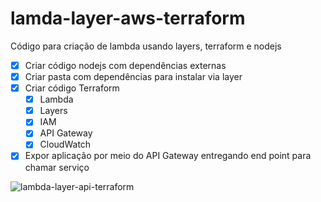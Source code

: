 # lamda-layer-aws-terraform

Código para criação de lambda usando layers, terraform e nodejs

- [x] Criar código nodejs com dependências externas
- [x] Criar pasta com dependências para instalar via layer
- [x] Criar código Terraform
  - [x] Lambda
  - [x] Layers
  - [x] IAM
  - [x] API Gateway
  - [x] CloudWatch
- [x] Expor aplicação por meio do API Gateway entregando end point para chamar serviço

![lambda-layer-api-terraform](https://user-images.githubusercontent.com/53263896/201549321-673fc8c0-30f4-4986-aa24-6176cbc6720d.png)
